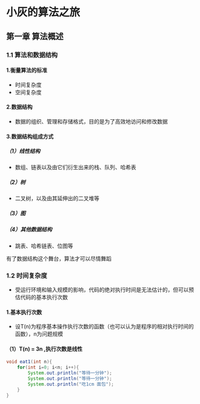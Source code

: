 # 小灰的算法之旅


## 第一章 算法概述


### 1.1 算法和数据结构

#### 1.衡量算法的标准  
* 时间复杂度  
* 空间复杂度  

#### 2.数据结构
* 数据的组织、管理和存储格式，目的是为了高效地访问和修改数据

#### 3.数据结构组成方式  

##### （1）线性结构  
* 数组、链表以及由它们衍生出来的栈、队列、哈希表
    
##### （2）树  
* 二叉树，以及由其延伸出的二叉堆等
  
##### （3）图  

##### （4）其他数据结构  
* 跳表、哈希链表、位图等  

有了数据结构这个舞台，算法才可以尽情舞蹈  


### 1.2 时间复杂度
* 受运行环境和输入规模的影响，代码的绝对执行时间是无法估计的，但可以预估代码的基本执行次数  

#### 1.基本执行次数  

* 设T(n)为程序基本操作执行次数的函数（也可以认为是程序的相对执行时间的函数），n为问题规模

#### （1）T(n) = 3n ,执行次数是线性
```java
void eat1(int n){
    for(int i=0; i<n; i++){
        System.out.println("等待一分钟");
        System.out.println("等待一分钟");
        System.out.println("吃1cm 面包");
    }
}
```
